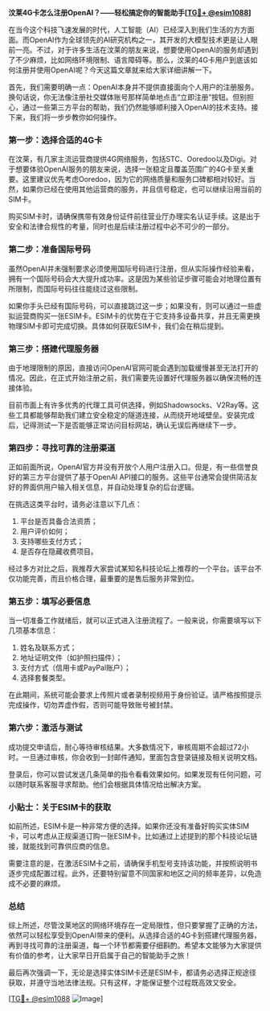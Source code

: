 **汶莱4G卡怎么注册OpenAI？——轻松搞定你的智能助手[[TG💪+ @esim1088](https://t.me/s/esim1088)]**

在当今这个科技飞速发展的时代，人工智能（AI）已经深入到我们生活的方方面面。而OpenAI作为全球领先的AI研究机构之一，其开发的大模型技术更是让人眼前一亮。不过，对于许多生活在汶莱的朋友来说，想要使用OpenAI的服务却遇到了不少麻烦，比如网络环境限制、语言障碍等。那么，汶莱的4G卡用户到底该如何注册并使用OpenAI呢？今天这篇文章就来给大家详细讲解一下。

首先，我们需要明确一点：OpenAI本身并不提供直接面向个人用户的注册服务。换句话说，你无法像注册社交媒体账号那样简单地点击“立即注册”按钮。但别担心，通过一些第三方平台的帮助，我们仍然能够顺利接入OpenAI的技术支持。接下来，我们将一步步教你如何操作。

### 第一步：选择合适的4G卡

在汶莱，有几家主流运营商提供4G网络服务，包括STC、Ooredoo以及Digi。对于想要体验OpenAI服务的朋友来说，选择一张稳定且覆盖范围广的4G卡至关重要。这里建议优先考虑Ooredoo，因为它的网络质量和服务口碑都相对较好。当然，如果你已经在使用其他运营商的服务，并且信号稳定，也可以继续沿用当前的SIM卡。

购买SIM卡时，请确保携带有效身份证件前往营业厅办理实名认证手续。这是出于安全和法律合规性的考量，同时也是后续注册过程中必不可少的一部分。

### 第二步：准备国际号码

虽然OpenAI并未强制要求必须使用国际号码进行注册，但从实际操作经验来看，拥有一个国际号码会大大提升成功率。这是因为某些验证步骤可能会对地理位置有所限制，而国际号码往往能绕过这些限制。

如果你手头已经有国际号码，可以直接跳过这一步；如果没有，则可以通过一些虚拟运营商购买一张ESIM卡。ESIM卡的优势在于它支持多设备共享，并且无需更换物理SIM卡即可完成切换。具体如何获取ESIM卡，我们会在稍后提到。

### 第三步：搭建代理服务器

由于地理限制的原因，直接访问OpenAI官网可能会遇到加载缓慢甚至无法打开的情况。因此，在正式开始注册之前，我们需要先设置好代理服务器以确保流畅的连接体验。

目前市面上有许多优秀的代理工具可供选择，例如Shadowsocks、V2Ray等。这些工具都能够帮助我们建立安全稳定的隧道连接，从而绕开地域壁垒。安装完成后，记得测试一下是否能够正常访问目标网站，确认无误后再继续下一步。

### 第四步：寻找可靠的注册渠道

正如前面所说，OpenAI官方并没有开放个人用户注册入口。但是，有一些信誉良好的第三方平台提供了基于OpenAI API接口的服务。这些平台通常会提供简洁友好的界面供用户输入相关信息，并自动处理复杂的后台逻辑。

在挑选这类平台时，请务必注意以下几点：
1. 平台是否具备合法资质；
2. 用户评价如何；
3. 支持哪些支付方式；
4. 是否存在隐藏收费项目。

经过多方对比之后，我推荐大家尝试某知名科技论坛上推荐的一个平台。该平台不仅功能完善，而且价格合理，最重要的是售后服务非常到位。

### 第五步：填写必要信息

当一切准备工作就绪后，就可以正式进入注册流程了。一般来说，你需要填写以下几项基本信息：
1. 姓名及联系方式；
2. 地址证明文件（如护照扫描件）；
3. 支付方式（信用卡或PayPal账户）；
4. 选择套餐类型。

在此期间，系统可能会要求上传照片或者录制视频用于身份验证。请严格按照提示完成操作，切勿弄虚作假，否则可能导致账号被封禁。

### 第六步：激活与测试

成功提交申请后，耐心等待审核结果。大多数情况下，审核周期不会超过72小时。一旦通过审核，你会收到一封邮件通知，里面包含登录链接及相关说明文档。

登录后，你可以尝试发送几条简单的指令看看效果如何。如果发现有任何问题，可以随时联系客服寻求帮助。他们会根据具体情况给出解决方案。

### 小贴士：关于ESIM卡的获取

如前所述，ESIM卡是一种非常方便的选择。如果你还没有准备好购买实体SIM卡，可以考虑从正规渠道订购一张ESIM卡。比如通过上述提到的那个科技论坛链接，就能找到可靠供应商的信息。

需要注意的是，在激活ESIM卡之前，请确保手机型号支持该功能，并按照说明书逐步完成配置过程。此外，还要特别留意不同国家和地区之间的频率差异，以免造成不必要的麻烦。

### 总结

综上所述，尽管汶莱地区的网络环境存在一定局限性，但只要掌握了正确的方法，依然可以轻松享受到OpenAI带来的便利。从选择合适的4G卡到搭建代理服务器，再到寻找可靠的注册渠道，每一个环节都需要仔细斟酌。希望本文能够为大家提供有价值的参考，让大家早日开启属于自己的智能助手之旅！

最后再次强调一下，无论是选择实体SIM卡还是ESIM卡，都请务必选择正规途径获取，并遵守当地法律法规。只有这样，才能保证整个过程既高效又安全。

[[TG💪+ @esim1088](https://t.me/s/esim1088) ![Image](https://i.postimg.cc/4NQfJmqS/Snipaste-2025-05-13-00-14-12.png)]